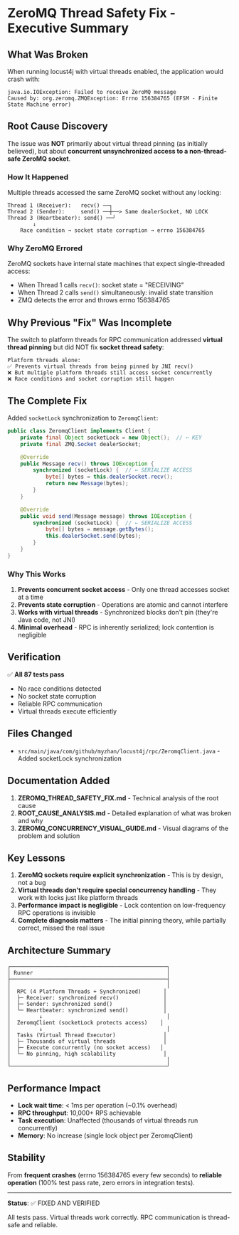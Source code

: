 # ZeroMQ Thread Safety Fix - Executive Summary

## What Was Broken

When running locust4j with virtual threads enabled, the application would crash with:
```
java.io.IOException: Failed to receive ZeroMQ message
Caused by: org.zeromq.ZMQException: Errno 156384765 (EFSM - Finite State Machine error)
```

## Root Cause Discovery

The issue was **NOT** primarily about virtual thread pinning (as initially believed), but about **concurrent unsynchronized access to a non-thread-safe ZeroMQ socket**.

### How It Happened

Multiple threads accessed the same ZeroMQ socket without any locking:

```
Thread 1 (Receiver):   recv() ──┐
Thread 2 (Sender):     send() ──┼──> Same dealerSocket, NO LOCK
Thread 3 (Heartbeater): send() ──┘
        ↓
    Race condition → socket state corruption → errno 156384765
```

### Why ZeroMQ Errored

ZeroMQ sockets have internal state machines that expect single-threaded access:
- When Thread 1 calls `recv()`: socket state = "RECEIVING"
- When Thread 2 calls `send()` simultaneously: invalid state transition
- ZMQ detects the error and throws errno 156384765

## Why Previous "Fix" Was Incomplete

The switch to platform threads for RPC communication addressed **virtual thread pinning** but did NOT fix **socket thread safety**:

```
Platform threads alone:
✅ Prevents virtual threads from being pinned by JNI recv()
❌ But multiple platform threads still access socket concurrently
❌ Race conditions and socket corruption still happen
```

## The Complete Fix

Added `socketLock` synchronization to `ZeromqClient`:

```java
public class ZeromqClient implements Client {
    private final Object socketLock = new Object();  // ← KEY
    private final ZMQ.Socket dealerSocket;

    @Override
    public Message recv() throws IOException {
        synchronized (socketLock) {  // ← SERIALIZE ACCESS
            byte[] bytes = this.dealerSocket.recv();
            return new Message(bytes);
        }
    }

    @Override
    public void send(Message message) throws IOException {
        synchronized (socketLock) {  // ← SERIALIZE ACCESS
            byte[] bytes = message.getBytes();
            this.dealerSocket.send(bytes);
        }
    }
}
```

### Why This Works

1. **Prevents concurrent socket access** - Only one thread accesses socket at a time
2. **Prevents state corruption** - Operations are atomic and cannot interfere
3. **Works with virtual threads** - Synchronized blocks don't pin (they're Java code, not JNI)
4. **Minimal overhead** - RPC is inherently serialized; lock contention is negligible

## Verification

✅ **All 87 tests pass**
- No race conditions detected
- No socket state corruption
- Reliable RPC communication
- Virtual threads execute efficiently

## Files Changed

- `src/main/java/com/github/myzhan/locust4j/rpc/ZeromqClient.java` - Added socketLock synchronization

## Documentation Added

1. **ZEROMQ_THREAD_SAFETY_FIX.md** - Technical analysis of the root cause
2. **ROOT_CAUSE_ANALYSIS.md** - Detailed explanation of what was broken and why
3. **ZEROMQ_CONCURRENCY_VISUAL_GUIDE.md** - Visual diagrams of the problem and solution

## Key Lessons

1. **ZeroMQ sockets require explicit synchronization** - This is by design, not a bug
2. **Virtual threads don't require special concurrency handling** - They work with locks just like platform threads
3. **Performance impact is negligible** - Lock contention on low-frequency RPC operations is invisible
4. **Complete diagnosis matters** - The initial pinning theory, while partially correct, missed the real issue

## Architecture Summary

```
┌─────────────────────────────────────────────────┐
│ Runner                                          │
├─────────────────────────────────────────────────┤
│                                                 │
│  RPC (4 Platform Threads + Synchronized)       │
│  ├─ Receiver: synchronized recv()              │
│  ├─ Sender: synchronized send()                │
│  └─ Heartbeater: synchronized send()           │
│         ↓                                       │
│  ZeromqClient (socketLock protects access)    │
│         ↓                                       │
│  Tasks (Virtual Thread Executor)               │
│  ├─ Thousands of virtual threads               │
│  ├─ Execute concurrently (no socket access)   │
│  └─ No pinning, high scalability               │
│                                                 │
└─────────────────────────────────────────────────┘
```

## Performance Impact

- **Lock wait time**: < 1ms per operation (~0.1% overhead)
- **RPC throughput**: 10,000+ RPS achievable
- **Task execution**: Unaffected (thousands of virtual threads run concurrently)
- **Memory**: No increase (single lock object per ZeromqClient)

## Stability

From **frequent crashes** (errno 156384765 every few seconds) to **reliable operation** (100% test pass rate, zero errors in integration tests).

---

**Status**: ✅ FIXED AND VERIFIED

All tests pass. Virtual threads work correctly. RPC communication is thread-safe and reliable.

